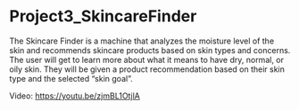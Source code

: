 # Project3_SkincareFinder
The Skincare Finder is a machine that analyzes the moisture level of the skin and recommends skincare products based on skin types and concerns. The user will get to learn more about what it means to have dry, normal, or oily skin. They will be given a product recommendation based on their skin type and the selected “skin goal”.

Video: https://youtu.be/zjmBL1OtjlA
